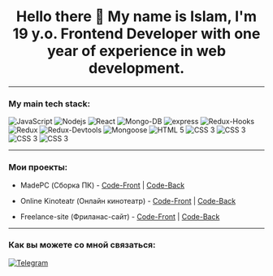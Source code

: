 <h1 align='center'> Hello there 👋 My name is Islam, I'm 19 y.o. Frontend Developer with one year of experience in web development. </h1>

---

### My main tech stack:

<div>
 <img alt="JavaScript" src="https://img.shields.io/badge/-JavaScript-yellow?style=for-the-badge&logo=JavaScript&logoColor=white" />
 <img alt="Nodejs" src="https://img.shields.io/badge/-Nodejs-43853d?style=for-the-badge&logo=Node.js&logoColor=white" />
 <img alt="React" src="https://img.shields.io/badge/-React-45b8d8?style=for-the-badge&logo=react&logoColor=white" />
 <img alt="Mongo-DB" src="https://img.shields.io/badge/-Mongo_DB-red?style=for-the-badge&logo=MongoDB&logoColor=black" />
 <img alt="express" src="https://img.shields.io/badge/express-green?style=for-the-badge&logo=express">
 <img alt="Redux-Hooks" src="https://img.shields.io/badge/-React_Hooks-430098?style=for-the-badge&logo=Redux&logoColor=white" />
 <img alt="Redux" src="https://img.shields.io/badge/-Redux-430098?style=for-the-badge&logo=redux&logoColor=white" />
 <img alt="Redux-Devtools" src="https://img.shields.io/badge/redux devtools-430098?style=for-the-badge&logo=redux">
 <img alt="Mongoose" src="https://img.shields.io/badge/mongoose-green?style=for-the-badge&logo=mongoose">
 <img alt="HTML 5" src="https://img.shields.io/badge/HTML5-E34F26?style=for-the-badge&logo=html5&logoColor=white">
 <img alt="CSS 3" src="https://img.shields.io/badge/CSS3-1572B6?style=for-the-badge&logo=css3&logoColor=white">
 <img alt="CSS 3" src="https://img.shields.io/badge/-jsonwebtoken-red?style=for-the-badge">
 <img alt="CSS 3" src="https://img.shields.io/badge/-Webpack-blue?style=for-the-badge">
 <img alt="CSS 3" src="https://img.shields.io/badge/-Materilal--UI-blue?style=for-the-badge">
</div>

---

### Мои проекты:

- MadePC (Сборка ПК) - 
  <a href="https://github.com/Bugazov/team-MadePC-Front">Code-Front</a> |
  <a href= "https://github.com/Bugazov/team-madePC-back">Code-Back</a> 

- Online Kinoteatr (Онлайн кинотеатр) -
  <a href="https://github.com/Bugazov/team_project_kinoteatr_front">Code-Front</a> |
  <a href="https://github.com/Bugazov/team_project_kinoteatr_backend">Code-Back</a> 

- Freelance-site (Фриланас-сайт) - 
  <a href="https://github.com/Bugazov/freelance-front">Code-Front</a> |
  <a href="https://github.com/Bugazov/freelance-back">Code-Back</a> 

---

### Как вы можете со мной связаться:

[![Telegram](https://img.shields.io/badge/-Telegram-black?style=for-the-badge&logo=Telegram)](https://t.me/bugazov)
